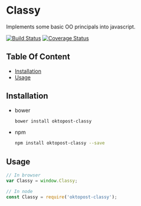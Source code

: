 # Classy

Implements some basic OO principals into javascript.

[![Build Status](https://travis-ci.org/Oktopost/classy.svg?branch=master)](https://travis-ci.org/Oktopost/classy)
[![Coverage Status](https://coveralls.io/repos/github/Oktopost/classy/badge.svg?branch=master&2)](https://coveralls.io/github/Oktopost/classy?branch=master&2)

## Table Of Content

  * [Installation](#installation)
  * [Usage](#usage)
    
## Installation

* bower
    ```bash
    bower install oktopost-classy
    ```
* npm
    ```bash
    npm install oktopost-classy --save
    ```

## Usage

```js
// In browser
var Classy = window.Classy;

// In node
const Classy = require('oktopost-classy');
```
